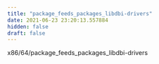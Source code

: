 ```yaml
---
title: "package_feeds_packages_libdbi-drivers"
date: 2021-06-23 23:20:13.557884
hidden: false
draft: false
---
```


x86/64/package_feeds_packages_libdbi-drivers

